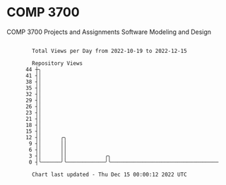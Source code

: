 # COMP 3700
COMP 3700 Projects and Assignments
Software Modeling and Design

```

        Total Views per Day from 2022-10-19 to 2022-12-15

        Repository Views
      44 ┼╮
      41 ┤│
      38 ┤│
      35 ┤│
      32 ┤│
      29 ┤│
      26 ┤│
      23 ┤│
      21 ┤│
      18 ┤│
      15 ┤│
      12 ┤│      ╭╮
       9 ┤│      ││
       6 ┤│      ││
       3 ┤│      ││            ╭╮
       0 ┤╰──────╯╰────────────╯╰──────────────────────────────────

        Chart last updated - Thu Dec 15 00:00:12 2022 UTC
        
```
